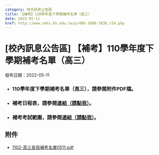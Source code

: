```yaml
---
category: 校內訊息公告區
title: 【補考】110學年度下學期補考名單（高三）
date: 2022-05-11
href: http://www.smhs.kh.edu.tw/p/406-1000-3638,r24.php
---
```


# [校內訊息公告區] 【補考】110學年度下學期補考名單（高三）

發布日期：2022-05-11

*   ### 110學年度下學期補考名單（高三），請參閱附件PDF檔。
    
*   ### 補考日程表，請參閱[**連結（請點我）**](https://www.smhs.kh.edu.tw/p/406-1000-3637,r24.php?Lang=zh-tw)。
    
*   ### 補考考試範圍，請參閱[**連結（請點我）**](https://www.smhs.kh.edu.tw/p/406-1000-3591,r24.php?Lang=zh-tw)。

## 附件

- [1102-高三各班補考名單0511.pdf](https://www.smhs.kh.edu.tw/var/file/0/1000/attach/49/pta_3410_4778032_63728.pdf)
